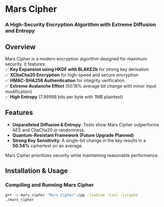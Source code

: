 # Mars Cipher  
### A High-Security Encryption Algorithm with Extreme Diffusion and Entropy  

## Overview  
Mars Cipher is a modern encryption algorithm designed for maximum security. It features:  
✅ **Key Expansion using HKDF with BLAKE2b** for strong key derivation  
✅ **XChaCha20 Encryption** for high-speed and secure encryption  
✅ **HMAC-SHA256 Authentication** for integrity verification  
✅ **Extreme Avalanche Effect** (50.18% average bit change with minor input modification)  
✅ **High Entropy** (7.99998 bits per byte with 1MB plaintext)  

## Features  
- **Unparalleled Diffusion & Entropy**: Tests show Mars Cipher outperforms AES and ChaCha20 in randomness.  
- **Quantum-Resistant Framework (Future Upgrade Planned)**  
- **Strong Key Sensitivity**: A single-bit change in the key results in a **50.54%** ciphertext on an average.  

Mars Cipher prioritizes security while maintaining reasonable performance.  

## Installation & Usage  
### Compiling and Running Mars Cipher  
```bash
g++ -o mars_cipher "Mars Cipher".cpp -lsodium -lssl -lcrypto
./mars_cipher


